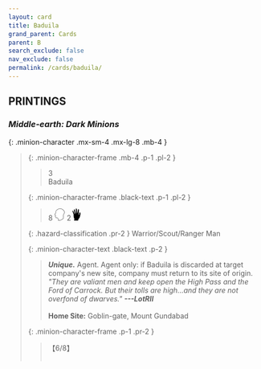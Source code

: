 ```yaml
---
layout: card
title: Baduila
grand_parent: Cards
parent: B
search_exclude: false
nav_exclude: false
permalink: /cards/baduila/
---
```


## PRINTINGS


### _Middle-earth: Dark Minions_

{: .minion-character .mx-sm-4 .mx-lg-8 .mb-4 }
> {: .minion-character-frame .mb-4 .p-1 .pl-2 }
> > <div class="hazard-mp">3</div>
> > <div class="card-name">Baduila</div>
>
> {: .minion-character-frame .black-text .p-1 .pl-2 }
> > 8 ![](/assets/images/mind.svg) 2![](/assets/images/di.svg)
>
> {: .hazard-classification .pr-2 }
> Warrior/Scout/Ranger Man
>
> {: .minion-character-text .black-text .p-2 }
> > _**Unique.**_ Agent. Agent only: if Baduila is discarded at target company's new site, company must return to its site of origin. <br>_"They are valiant men and keep open the High Pass and the Ford of Carrock. But their tolls are high...and they are not overfond of dwarves."_ ***---&NoBreak;LotRII***  <br><br>**Home Site:** Goblin-gate, Mount Gundabad  
>
> {: .minion-character-frame .p-1 .pr-2 }
> > <div class="card-shield">【6/8】</div>
> > <div class="card-corruption-white">&nbsp;</div>
